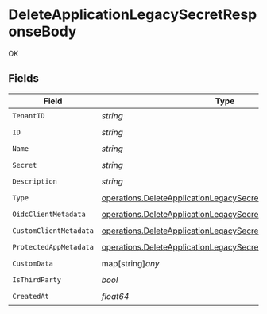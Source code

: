 # DeleteApplicationLegacySecretResponseBody

OK


## Fields

| Field                                                                                                                                        | Type                                                                                                                                         | Required                                                                                                                                     | Description                                                                                                                                  |
| -------------------------------------------------------------------------------------------------------------------------------------------- | -------------------------------------------------------------------------------------------------------------------------------------------- | -------------------------------------------------------------------------------------------------------------------------------------------- | -------------------------------------------------------------------------------------------------------------------------------------------- |
| `TenantID`                                                                                                                                   | *string*                                                                                                                                     | :heavy_check_mark:                                                                                                                           | N/A                                                                                                                                          |
| `ID`                                                                                                                                         | *string*                                                                                                                                     | :heavy_check_mark:                                                                                                                           | N/A                                                                                                                                          |
| `Name`                                                                                                                                       | *string*                                                                                                                                     | :heavy_check_mark:                                                                                                                           | N/A                                                                                                                                          |
| `Secret`                                                                                                                                     | *string*                                                                                                                                     | :heavy_check_mark:                                                                                                                           | N/A                                                                                                                                          |
| `Description`                                                                                                                                | *string*                                                                                                                                     | :heavy_check_mark:                                                                                                                           | N/A                                                                                                                                          |
| `Type`                                                                                                                                       | [operations.DeleteApplicationLegacySecretType](../../models/operations/deleteapplicationlegacysecrettype.md)                                 | :heavy_check_mark:                                                                                                                           | N/A                                                                                                                                          |
| `OidcClientMetadata`                                                                                                                         | [operations.DeleteApplicationLegacySecretOidcClientMetadata](../../models/operations/deleteapplicationlegacysecretoidcclientmetadata.md)     | :heavy_check_mark:                                                                                                                           | N/A                                                                                                                                          |
| `CustomClientMetadata`                                                                                                                       | [operations.DeleteApplicationLegacySecretCustomClientMetadata](../../models/operations/deleteapplicationlegacysecretcustomclientmetadata.md) | :heavy_check_mark:                                                                                                                           | N/A                                                                                                                                          |
| `ProtectedAppMetadata`                                                                                                                       | [operations.DeleteApplicationLegacySecretProtectedAppMetadata](../../models/operations/deleteapplicationlegacysecretprotectedappmetadata.md) | :heavy_check_mark:                                                                                                                           | N/A                                                                                                                                          |
| `CustomData`                                                                                                                                 | map[string]*any*                                                                                                                             | :heavy_check_mark:                                                                                                                           | arbitrary                                                                                                                                    |
| `IsThirdParty`                                                                                                                               | *bool*                                                                                                                                       | :heavy_check_mark:                                                                                                                           | N/A                                                                                                                                          |
| `CreatedAt`                                                                                                                                  | *float64*                                                                                                                                    | :heavy_check_mark:                                                                                                                           | N/A                                                                                                                                          |